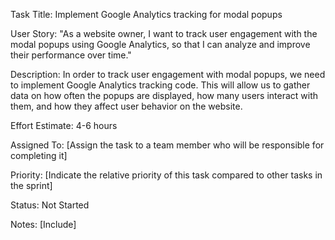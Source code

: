 Task Title: Implement Google Analytics tracking for modal popups

User Story: "As a website owner, I want to track user engagement with the modal popups using Google Analytics, so that I can analyze and improve their performance over time."

Description: In order to track user engagement with modal popups, we need to implement Google Analytics tracking code. This will allow us to gather data on how often the popups are displayed, how many users interact with them, and how they affect user behavior on the website.

Effort Estimate: 4-6 hours

Assigned To: [Assign the task to a team member who will be responsible for completing it]

Priority: [Indicate the relative priority of this task compared to other tasks in the sprint]

Status: Not Started 

Notes: [Include]
